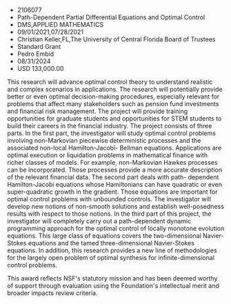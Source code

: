 
* 2106077
* Path-Dependent Partial Differential Equations and Optimal Control
* DMS,APPLIED MATHEMATICS
* 09/01/2021,07/28/2021
* Christian Keller,FL,The University of Central Florida Board of Trustees
* Standard Grant
* Pedro Embid
* 08/31/2024
* USD 133,000.00

This research will advance optimal control theory to understand realistic and
complex scenarios in applications. The research will potentially provide better
or even optimal decision-making procedures, especially relevant for problems
that affect many stakeholders such as pension fund investments and financial
risk management. The project will provide training opportunities for graduate
students and opportunities for STEM students to build their careers in the
financial industry. The project consists of three parts. In the first part, the
investigator will study optimal control problems involving non-Markovian
piecewise deterministic processes and the associated non-local Hamilton-Jacobi-
Bellman equations. Applications are optimal execution or liquidation problems in
mathematical finance with richer classes of models. For example, non-Markovian
Hawkes processes can be incorporated. Those processes provide a more accurate
description of the relevant financial data. The second part deals with path-
dependent Hamilton-Jacobi equations whose Hamiltonians can have quadratic or
even super-quadratic growth in the gradient. Those equations are important for
optimal control problems with unbounded controls. The investigator will develop
new notions of non-smooth solutions and establish well-posedness results with
respect to those notions. In the third part of this project, the investigator
will completely carry out a path-dependent dynamic programming approach for the
optimal control of locally monotone evolution equations. This large class of
equations covers the two-dimensional Navier-Stokes equations and the tamed
three-dimensional Navier-Stokes equations. In addition, this research provides a
new line of methodologies for the largely open problem of optimal synthesis for
infinite-dimensional control problems.

This award reflects NSF's statutory mission and has been deemed worthy of
support through evaluation using the Foundation's intellectual merit and broader
impacts review criteria.

